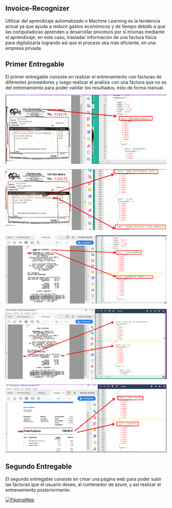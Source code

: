 ## Invoice-Recognizer

Utilizar del aprendizaje automatizado o Machine Learning es la tendencia actual ya que ayuda a reducir gastos económicos y de tiempo debido a que las computadoras aprenden a desarrollar procesos por sí mismas mediante el aprendizaje; en este caso, trasladar información  de una factura física para digitalizarla logrando así que el proceso sea más eficiente, en una empresa privada. 

## Primer Entregable

El primer entregable consiste en realizar el entrenamiento con facturas
de diferentes proveedores y luego realizar el análisis con una factura que
no es del entrenamiento para poder validar los resultados, esto de forma 
manual. 

[![Ejemplo](/imagenes/Ejemplo_1.PNG)](imagenes/Ejemplo_1.PNG)

[![Ejemplo](/imagenes/Ejemplo_11.PNG)](imagenes/Ejemplo_11.PNG)

[![Ejemplo](/imagenes/Ejemplo2.PNG)](imagenes/Ejemplo2.PNG)

[![Ejemplo](/imagenes/Ejemplo2-2.PNG)](imagenes/Ejemplo2-2.PNG)

[![Ejemplo](/imagenes/Ejemplo3.PNG)](imagenes/Ejemplo3.PNG)

## Segundo Entregable

El segundo entregable consiste en crear una página web para poder subir las facturas que el usuario desee, al contenedor de azure, y así realizar el entrenamiento posteriormente.

[![PáginaWeb](/imagenes/Página_web.PNG)](imagenes/Página_web.PNG)
